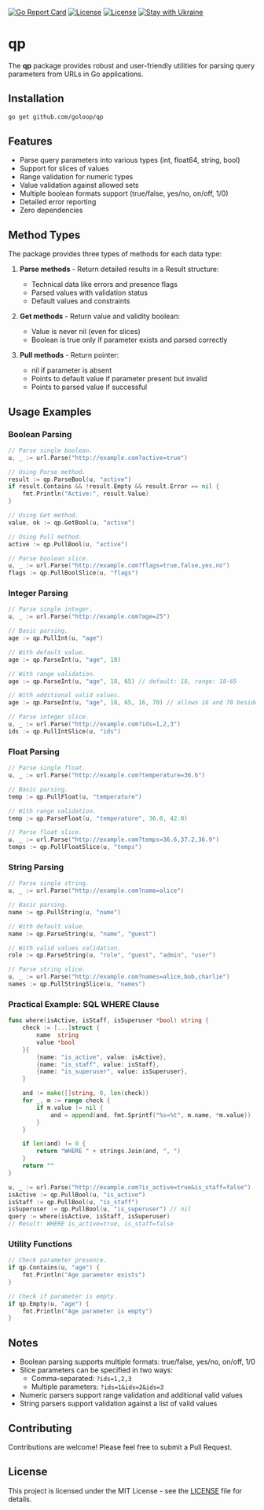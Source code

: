 [![Go Report Card](https://goreportcard.com/badge/github.com/goloop/qp)](https://goreportcard.com/report/github.com/goloop/qp) [![License](https://img.shields.io/badge/license-MIT-brightgreen)](https://github.com/goloop/qp/blob/master/LICENSE) [![License](https://img.shields.io/badge/godoc-YES-green)](https://godoc.org/github.com/goloop/qp) [![Stay with Ukraine](https://img.shields.io/static/v1?label=Stay%20with&message=Ukraine%20♥&color=ffD700&labelColor=0057B8&style=flat)](https://u24.gov.ua/)


# qp

The **qp** package provides robust and user-friendly utilities for parsing query parameters from URLs in Go applications.


## Installation

```sh
go get github.com/goloop/qp
```

## Features

- Parse query parameters into various types (int, float64, string, bool)
- Support for slices of values
- Range validation for numeric types
- Value validation against allowed sets
- Multiple boolean formats support (true/false, yes/no, on/off, 1/0)
- Detailed error reporting
- Zero dependencies

## Method Types

The package provides three types of methods for each data type:

1. **Parse methods** - Return detailed results in a Result structure:
   - Technical data like errors and presence flags
   - Parsed values with validation status
   - Default values and constraints

2. **Get methods** - Return value and validity boolean:
   - Value is never nil (even for slices)
   - Boolean is true only if parameter exists and parsed correctly

3. **Pull methods** - Return pointer:
   - nil if parameter is absent
   - Points to default value if parameter present but invalid
   - Points to parsed value if successful

## Usage Examples

### Boolean Parsing

```go
// Parse single boolean.
u, _ := url.Parse("http://example.com?active=true")

// Using Parse method.
result := qp.ParseBool(u, "active")
if result.Contains && !result.Empty && result.Error == nil {
    fmt.Println("Active:", result.Value)
}

// Using Get method.
value, ok := qp.GetBool(u, "active")

// Using Pull method.
active := qp.PullBool(u, "active")

// Parse boolean slice.
u, _ := url.Parse("http://example.com?flags=true,false,yes,no")
flags := qp.PullBoolSlice(u, "flags")
```

### Integer Parsing

```go
// Parse single integer.
u, _ := url.Parse("http://example.com?age=25")

// Basic parsing.
age := qp.PullInt(u, "age")

// With default value.
age := qp.ParseInt(u, "age", 18)

// With range validation.
age := qp.ParseInt(u, "age", 18, 65) // default: 18, range: 18-65

// With additional valid values.
age := qp.ParseInt(u, "age", 18, 65, 16, 70) // allows 16 and 70 besides range

// Parse integer slice.
u, _ := url.Parse("http://example.com?ids=1,2,3")
ids := qp.PullIntSlice(u, "ids")
```

### Float Parsing

```go
// Parse single float.
u, _ := url.Parse("http://example.com?temperature=36.6")

// Basic parsing.
temp := qp.PullFloat(u, "temperature")

// With range validation.
temp := qp.ParseFloat(u, "temperature", 36.0, 42.0)

// Parse float slice.
u, _ := url.Parse("http://example.com?temps=36.6,37.2,36.9")
temps := qp.PullFloatSlice(u, "temps")
```

### String Parsing

```go
// Parse single string.
u, _ := url.Parse("http://example.com?name=alice")

// Basic parsing.
name := qp.PullString(u, "name")

// With default value.
name := qp.ParseString(u, "name", "guest")

// With valid values validation.
role := qp.ParseString(u, "role", "guest", "admin", "user")

// Parse string slice.
u, _ := url.Parse("http://example.com?names=alice,bob,charlie")
names := qp.PullStringSlice(u, "names")
```

### Practical Example: SQL WHERE Clause

```go
func where(isActive, isStaff, isSuperuser *bool) string {
    check := [...]struct {
        name  string
        value *bool
    }{
        {name: "is_active", value: isActive},
        {name: "is_staff", value: isStaff},
        {name: "is_superuser", value: isSuperuser},
    }

    and := make([]string, 0, len(check))
    for _, m := range check {
        if m.value != nil {
            and = append(and, fmt.Sprintf("%s=%t", m.name, *m.value))
        }
    }

    if len(and) != 0 {
        return "WHERE " + strings.Join(and, ", ")
    }
    return ""
}

u, _ := url.Parse("http://example.com?is_active=true&is_staff=false")
isActive := qp.PullBool(u, "is_active")
isStaff := qp.PullBool(u, "is_staff")
isSuperuser := qp.PullBool(u, "is_superuser") // nil
query := where(isActive, isStaff, isSuperuser)
// Result: WHERE is_active=true, is_staff=false
```

### Utility Functions

```go
// Check parameter presence.
if qp.Contains(u, "age") {
    fmt.Println("Age parameter exists")
}

// Check if parameter is empty.
if qp.Empty(u, "age") {
    fmt.Println("Age parameter is empty")
}
```

## Notes

- Boolean parsing supports multiple formats: true/false, yes/no, on/off, 1/0
- Slice parameters can be specified in two ways:
  - Comma-separated: `?ids=1,2,3`
  - Multiple parameters: `?ids=1&ids=2&ids=3`
- Numeric parsers support range validation and additional valid values
- String parsers support validation against a list of valid values


## Contributing

Contributions are welcome! Please feel free to submit a Pull Request.

## License

This project is licensed under the MIT License - see the [LICENSE](LICENSE) file for details.
